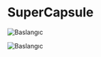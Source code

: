 # SuperCapsule
![Baslangıc](https://i.hizliresim.com/qbfho6x.jpg)

![Baslangıc](https://i.hizliresim.com/cgalzfl.jpg)


